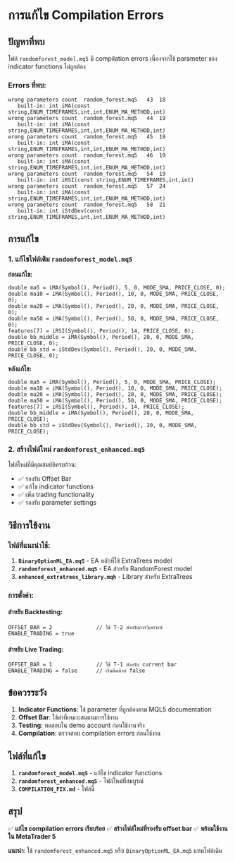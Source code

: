 # การแก้ไข Compilation Errors

## ปัญหาที่พบ

ไฟล์ `randomforest_model.mq5` มี compilation errors เนื่องจากใช้ parameter ของ indicator functions ไม่ถูกต้อง

### Errors ที่พบ:
```
wrong parameters count	random_forest.mq5	43	18
   built-in: int iMA(const string,ENUM_TIMEFRAMES,int,int,ENUM_MA_METHOD,int)
wrong parameters count	random_forest.mq5	44	19
   built-in: int iMA(const string,ENUM_TIMEFRAMES,int,int,ENUM_MA_METHOD,int)
wrong parameters count	random_forest.mq5	45	19
   built-in: int iMA(const string,ENUM_TIMEFRAMES,int,int,ENUM_MA_METHOD,int)
wrong parameters count	random_forest.mq5	46	19
   built-in: int iMA(const string,ENUM_TIMEFRAMES,int,int,ENUM_MA_METHOD,int)
wrong parameters count	random_forest.mq5	54	19
   built-in: int iRSI(const string,ENUM_TIMEFRAMES,int,int)
wrong parameters count	random_forest.mq5	57	24
   built-in: int iMA(const string,ENUM_TIMEFRAMES,int,int,ENUM_MA_METHOD,int)
wrong parameters count	random_forest.mq5	58	21
   built-in: int iStdDev(const string,ENUM_TIMEFRAMES,int,int,ENUM_MA_METHOD,int)
```

## การแก้ไข

### 1. แก้ไขไฟล์เดิม `randomforest_model.mq5`

**ก่อนแก้ไข:**
```mql5
double ma5 = iMA(Symbol(), Period(), 5, 0, MODE_SMA, PRICE_CLOSE, 0);
double ma10 = iMA(Symbol(), Period(), 10, 0, MODE_SMA, PRICE_CLOSE, 0);
double ma20 = iMA(Symbol(), Period(), 20, 0, MODE_SMA, PRICE_CLOSE, 0);
double ma50 = iMA(Symbol(), Period(), 50, 0, MODE_SMA, PRICE_CLOSE, 0);
features[7] = iRSI(Symbol(), Period(), 14, PRICE_CLOSE, 0);
double bb_middle = iMA(Symbol(), Period(), 20, 0, MODE_SMA, PRICE_CLOSE, 0);
double bb_std = iStdDev(Symbol(), Period(), 20, 0, MODE_SMA, PRICE_CLOSE, 0);
```

**หลังแก้ไข:**
```mql5
double ma5 = iMA(Symbol(), Period(), 5, 0, MODE_SMA, PRICE_CLOSE);
double ma10 = iMA(Symbol(), Period(), 10, 0, MODE_SMA, PRICE_CLOSE);
double ma20 = iMA(Symbol(), Period(), 20, 0, MODE_SMA, PRICE_CLOSE);
double ma50 = iMA(Symbol(), Period(), 50, 0, MODE_SMA, PRICE_CLOSE);
features[7] = iRSI(Symbol(), Period(), 14, PRICE_CLOSE);
double bb_middle = iMA(Symbol(), Period(), 20, 0, MODE_SMA, PRICE_CLOSE);
double bb_std = iStdDev(Symbol(), Period(), 20, 0, MODE_SMA, PRICE_CLOSE);
```

### 2. สร้างไฟล์ใหม่ `randomforest_enhanced.mq5`

ไฟล์ใหม่ที่มีคุณสมบัติครบถ้วน:
- ✅ รองรับ Offset Bar
- ✅ แก้ไข indicator functions
- ✅ เพิ่ม trading functionality
- ✅ รองรับ parameter settings

## วิธีการใช้งาน

### ไฟล์ที่แนะนำใช้:

1. **`BinaryOptionML_EA.mq5`** - EA หลักที่ใช้ ExtraTrees model
2. **`randomforest_enhanced.mq5`** - EA สำหรับ RandomForest model
3. **`enhanced_extratrees_library.mqh`** - Library สำหรับ ExtraTrees

### การตั้งค่า:

#### สำหรับ Backtesting:
```mql5
OFFSET_BAR = 2              // ใช้ T-2 สำหรับการวิเคราะห์
ENABLE_TRADING = true
```

#### สำหรับ Live Trading:
```mql5
OFFSET_BAR = 1              // ใช้ T-1 สำหรับ current bar
ENABLE_TRADING = false      // เริ่มต้นด้วย false
```

## ข้อควรระวัง

1. **Indicator Functions**: ใช้ parameter ที่ถูกต้องตาม MQL5 documentation
2. **Offset Bar**: ใช้ค่าที่เหมาะสมตามการใช้งาน
3. **Testing**: ทดสอบใน demo account ก่อนใช้งานจริง
4. **Compilation**: ตรวจสอบ compilation errors ก่อนใช้งาน

## ไฟล์ที่แก้ไข

1. **`randomforest_model.mq5`** - แก้ไข indicator functions
2. **`randomforest_enhanced.mq5`** - ไฟล์ใหม่ที่สมบูรณ์
3. **`COMPILATION_FIX.md`** - ไฟล์นี้

## สรุป

✅ **แก้ไข compilation errors เรียบร้อย**
✅ **สร้างไฟล์ใหม่ที่รองรับ offset bar**
✅ **พร้อมใช้งานใน MetaTrader 5**

**แนะนำ**: ใช้ `randomforest_enhanced.mq5` หรือ `BinaryOptionML_EA.mq5` แทนไฟล์เดิม 